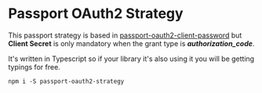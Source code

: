 # Passport OAuth2 Strategy

This passport strategy is based in [passport-oauth2-client-password](https://github.com/jaredhanson/passport-oauth2-client-password) but **Client Secret** is only mandatory when the grant type is ***authorization_code***.

It's written in Typescript so if your library it's also using it you will be getting typings for free.

```
npm i -S passport-oauth2-strategy
```